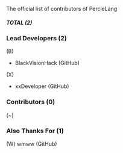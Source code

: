 The official list of contributors of PercleLang

##### TOTAL (2)

### Lead Developers (2)

(B)
- BlackVisionHack (GitHub)

(X)
- xxDeveloper (GitHub)

### Contributors (0)

(~)

### Also Thanks For (1)

(W)
wmww (GitHub)
